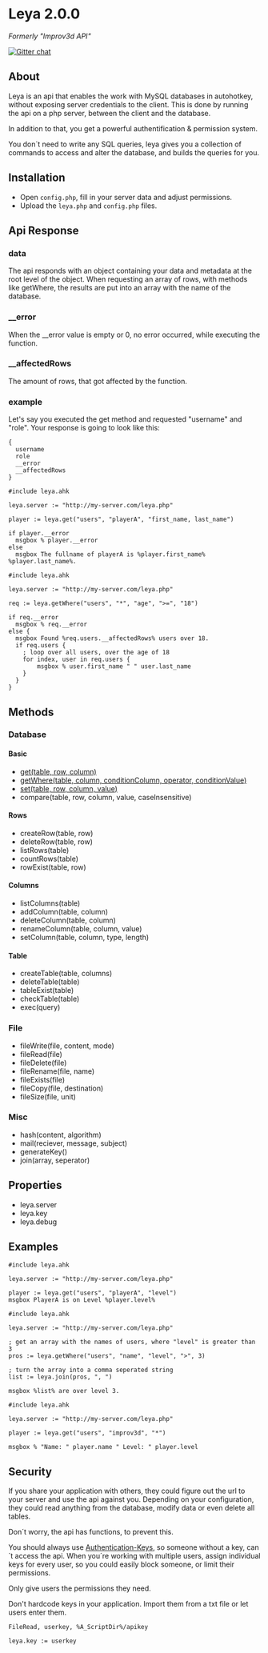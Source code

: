 # Leya 2.0.0
_Formerly "Improv3d API"_

[![Gitter chat](https://badges.gitter.im/Improv3d-API.png)](https://gitter.im/Improv3d-API/Lobby)
## About
Leya is an api that enables the work with MySQL databases in autohotkey, without exposing server credentials to the client. This is done by running the api on a php server, between the client and the database.

In addition to that, you get a powerful authentification & permission system.

You don´t need to write any SQL queries, leya gives you a collection of commands to access and alter the database, and builds the queries for you.

## Installation
- Open `config.php`, fill in your server data and adjust permissions.
- Upload the `leya.php` and `config.php` files.

## Api Response
### data
The api responds with an object containing your data and metadata at the root level of the object. When requesting an array of rows, with methods like getWhere, the results are put into an array with the name of the database.

### __error
When the __error value is empty or 0, no error occurred, while executing the function.

### __affectedRows
The amount of rows, that got affected by the function.

### example
Let's say you executed the get method and requested "username" and "role".
Your response is going to look like this:
```
{
  username
  role
  __error
  __affectedRows
}
```
```autohotkey
#include leya.ahk

leya.server := "http://my-server.com/leya.php"

player := leya.get("users", "playerA", "first_name, last_name")

if player.__error
  msgbox % player.__error
else
  msgbox The fullname of playerA is %player.first_name% %player.last_name%.
```

```autohotkey
#include leya.ahk

leya.server := "http://my-server.com/leya.php"

req := leya.getWhere("users", "*", "age", ">=", "18")

if req.__error
  msgbox % req.__error
else {
  msgbox Found %req.users.__affectedRows% users over 18.
  if req.users {
    ; loop over all users, over the age of 18
    for index, user in req.users {
        msgbox % user.first_name " " user.last_name
    }
  }
}
```


## Methods
### Database
#### Basic
- [get(table, row, column)](https://github.com/kevgk/Leya/wiki/leya.get)
- [getWhere(table, column, conditionColumn, operator, conditionValue)](https://github.com/kevgk/Leya/wiki/leya.getWhere)
- [set(table, row, column, value)](https://github.com/kevgk/Leya/wiki/leya.set)
- compare(table, row, column, value, caseInsensitive)

#### Rows
- createRow(table, row)
- deleteRow(table, row)
- listRows(table)
- countRows(table)
- rowExist(table, row)

#### Columns
- listColumns(table)
- addColumn(table, column)
- deleteColumn(table, column)
- renameColumn(table, column, value)
- setColumn(table, column, type, length)

#### Table
- createTable(table, columns)
- deleteTable(table)
- tableExist(table)
- checkTable(table)
- exec(query)

### File
- fileWrite(file, content, mode)
- fileRead(file)
- fileDelete(file)
- fileRename(file, name)
- fileExists(file)
- fileCopy(file, destination)
- fileSize(file, unit)

### Misc
- hash(content, algorithm)
- mail(reciever, message, subject)
- generateKey()
- join(array, seperator)

## Properties
- leya.server
- leya.key
- leya.debug

## Examples
```autohotkey
#include leya.ahk

leya.server := "http://my-server.com/leya.php"

player := leya.get("users", "playerA", "level")
msgbox PlayerA is on Level %player.level%
```
```autohotkey
#include leya.ahk

leya.server := "http://my-server.com/leya.php"

; get an array with the names of users, where "level" is greater than 3
pros := leya.getWhere("users", "name", "level", ">", 3)

; turn the array into a comma seperated string
list := leya.join(pros, ", ")

msgbox %list% are over level 3.
```

```autohotkey
#include leya.ahk

leya.server := "http://my-server.com/leya.php"

player := leya.get("users", "improv3d", "*")

msgbox % "Name: " player.name " Level: " player.level
```

## Security
If you share your application with others, they could figure out the url to your server and use the api against you. Depending on your configuration, they could read anything from the database, modify data or even delete all tables.

Don´t worry, the api has functions, to prevent this.

You should always use [Authentication-Keys](https://github.com/kevgk/leya/wiki/Authentication-Keys), so someone without a key, can´t access the api. When you´re working with multiple users, assign individual keys for every user, so you could easily block someone, or limit their permissions.

Only give users the permissions they need.

Don't hardcode keys in your application. Import them from a txt file or let users enter them.

```autohotkey
FileRead, userkey, %A_ScriptDir%/apikey

leya.key := userkey
```